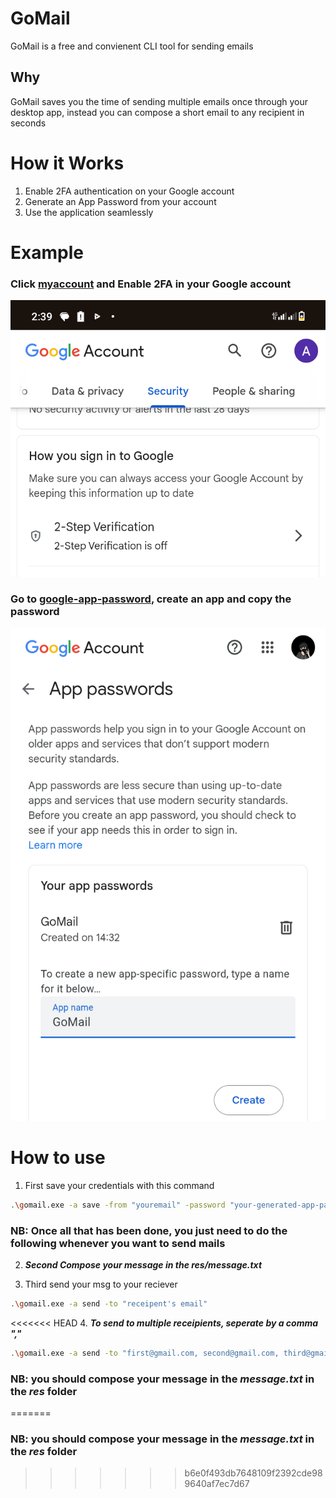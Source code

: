 # GoMail
GoMail is a free and convienent CLI tool for sending emails

## Why
GoMail saves you the time of sending multiple emails once through your desktop app, instead you can compose a short email to any recipient in seconds

# How it Works
1. Enable 2FA authentication on your Google account
2. Generate an App Password from your account
3. Use the application seamlessly

# Example
### Click [myaccount](https://myaccount.google.com) and Enable 2FA in your Google account
![screenshot](assets/first.png)

### Go to [google-app-password](https://myaccount.google.com/apppasswords), create an app and copy the password
![screenshot](assets/second.png)

# How to use
1. First save your credentials with this command
```bash
.\gomail.exe -a save -from "youremail" -password "your-generated-app-password"
```

### NB: Once all that has been done, you just need to do the following whenever you want to send mails

2. ***Second Compose your message in the res/message.txt***

3. Third send your msg to your reciever
```bash
.\gomail.exe -a send -to "receipent's email"
```

<<<<<<< HEAD
4. ***To send to multiple receipients, seperate by a comma ","***
```bash
.\gomail.exe -a send -to "first@gmail.com, second@gmail.com, third@gmail.com"
```

### NB: you should compose your message in the ***message.txt*** in the ***res*** folder
=======
### NB: you should compose your message in the ***message.txt*** in the ***res*** folder
>>>>>>> b6e0f493db7648109f2392cde989640af7ec7d67
